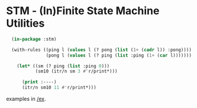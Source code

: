# STM - (In)Finite State Machine Utilities

```lisp
  (in-package :stm)

  (with-rules ((ping l (values l (? pong (list (1+ (cadr l)) :pong))))
               (pong l (values l (? ping (list :ping (1+ (car l)))))))

    (let* ((sm (? ping (list :ping 0)))
           (sm10 (itr/n sm 3 #'r/print*)))

      (print :----)
      (itr/n sm10 11 #'r/print*)))
```

examples in [/ex](/ex).
